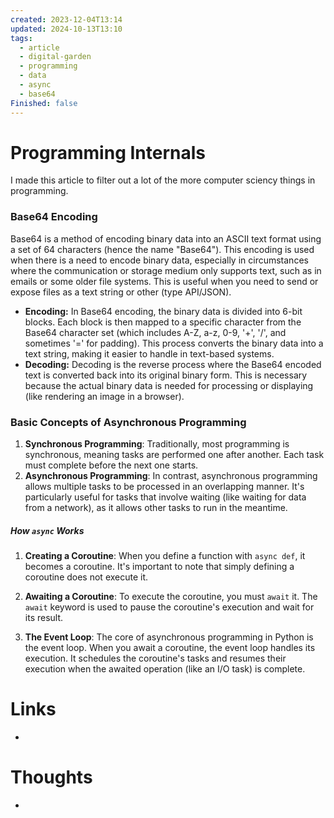 ```yaml
---
created: 2023-12-04T13:14
updated: 2024-10-13T13:10
tags:
  - article
  - digital-garden
  - programming
  - data
  - async
  - base64
Finished: false
---
```


# Programming Internals
I made this article to filter out a lot of the more computer sciency things in programming.

### Base64 Encoding
Base64 is a method of encoding binary data into an ASCII text format using a set of 64 characters (hence the name "Base64"). This encoding is used when there is a need to encode binary data, especially in circumstances where the communication or storage medium only supports text, such as in emails or some older file systems.
This is useful when you need to send or expose files as a text string or other (type API/JSON). 
- **Encoding:** In Base64 encoding, the binary data is divided into 6-bit blocks. Each block is then mapped to a specific character from the Base64 character set (which includes A-Z, a-z, 0-9, '+', '/', and sometimes '=' for padding). This process converts the binary data into a text string, making it easier to handle in text-based systems.
- **Decoding:** Decoding is the reverse process where the Base64 encoded text is converted back into its original binary form. This is necessary because the actual binary data is needed for processing or displaying (like rendering an image in a browser).

### Basic Concepts of Asynchronous Programming

1. **Synchronous Programming**: Traditionally, most programming is synchronous, meaning tasks are performed one after another. Each task must complete before the next one starts.
2. **Asynchronous Programming**: In contrast, asynchronous programming allows multiple tasks to be processed in an overlapping manner. It's particularly useful for tasks that involve waiting (like waiting for data from a network), as it allows other tasks to run in the meantime.
##### How `async` Works

1. **Creating a Coroutine**: When you define a function with `async def`, it becomes a coroutine. It's important to note that simply defining a coroutine does not execute it.
    
2. **Awaiting a Coroutine**: To execute the coroutine, you must `await` it. The `await` keyword is used to pause the coroutine's execution and wait for its result.
    
3. **The Event Loop**: The core of asynchronous programming in Python is the event loop. When you await a coroutine, the event loop handles its execution. It schedules the coroutine's tasks and resumes their execution when the awaited operation (like an I/O task) is complete.


# Links
- 

# Thoughts 
- 


